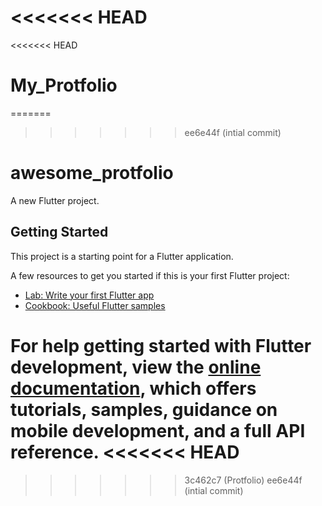<<<<<<< HEAD
=======
<<<<<<< HEAD
# My_Protfolio
=======
>>>>>>> ee6e44f (intial commit)
# awesome_protfolio

A new Flutter project.

## Getting Started

This project is a starting point for a Flutter application.

A few resources to get you started if this is your first Flutter project:

- [Lab: Write your first Flutter app](https://docs.flutter.dev/get-started/codelab)
- [Cookbook: Useful Flutter samples](https://docs.flutter.dev/cookbook)

For help getting started with Flutter development, view the
[online documentation](https://docs.flutter.dev/), which offers tutorials,
samples, guidance on mobile development, and a full API reference.
<<<<<<< HEAD
=======
>>>>>>> 3c462c7 (Protfolio)
>>>>>>> ee6e44f (intial commit)
